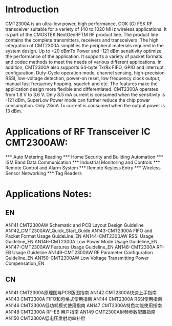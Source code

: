 # Introduction
CMT2300A is an ultra-low power, high performance, OOK (G) FSK RF transceiver suitable for a variety of 140 to 1020 MHz wireless applications. It is part of the CMOSTEK NextGenRFTM RF product line. The product line contains the complete transmitters, receivers and transceivers. The high integration of CMT2300A simplifies the peripheral materials required in the system design. Up to +20 dBmTx Power and -121 dBm sensitivity optimize the performance of the application. It supports a variety of packet formats and codec methods to meet the needs of various different applications. In addition, CMT2300A also supports 64-byte Tx/Rx FIFO, GPIO and interrupt configuration, Duty-Cycle operation mode, channel sensing, high-precision RSSI, low-voltage detection, power-on reset, low frequency clock output, manual fast frequency hopping, squelch and etc. The features make the application design more flexible and differentiated. CMT2300A operates from 1.8 V to 3.6 V. Only 8.5 mA current is consumed when the sensitivity is -121 dBm, SuperLow Power mode can further reduce the chip power consumption. Only 23mA Tx current is consumed when the output power is 13 dBm.


# Applications of RF Transceiver IC CMT2300AW:
*** Auto Metering Reading
*** Home Security and Building Automation
*** ISM Band Data Communication
*** Industrial Monitoring and Controls
*** Remote Control and Alarm System
*** Remote Keyless Entry
*** Wireless Sensor Networking
*** Tag Readers

# Applications Notes:
## EN
AN141 CMT2300AW Schematic and PCB Layout Design Guideline
AN142_CMT2300AW_Quick_Start_Guide
AN143-CMT2300A FIFO and Packet Format Usage GuideLine_EN
AN144-CMT2300AW RSSI Usage Guideline_EN
AN146-CMT2300A Low Power Mode Usage Guideline_EN
AN147-CMT2300AW Features Usage Guideline_EN
AN148-CMT2300A RF-EB Usage Guideline
AN149-CMT2300AW RF Parameter Configuration Guideline_EN
AN150-CMT2300AW Low Voltage Transmitting Power Compensation_EN

## CN
AN141 CMT2300A原理图与PCB版图指南
AN142 CMT2300A快速上手指南
AN143 CMT2300A FIFO和包格式使用指南
AN144 CMT2300A RSSI使用指南
AN146 CMT2300A低功耗模式使用指南
AN147 CMT2300A特色功能使用指南
AN148 CMT2300A RF-EB 用户指南
AN149 CMT2300A射频参数配置指南
AN150 CMT2300A低电压发射功率补偿
